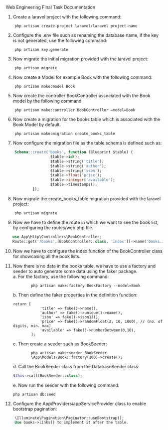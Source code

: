 Web Engineering Final Task Documentation

1. Create a laravel project with the  following command:
````
    php artisan create-project laravel/laravel project-name
````

2. Configure the .env file such as renaming the database name, if the key is not generated, use the following command:
````
    php artisan key:generate
````
3. Now migrate  the initial migration provided with the laravel project:
````
    php artisan migrate
````

4. Now create a Model for example Book with the following command:
````
    php artisan make:model Book
````

5. Now create the controller BookController associated  with the Book model by the following command
````
    php artisan make:controller BookController –model=Book
````

6. Now create a migration for the books table which is associated with the Book Model by default.
````
    php artisan make:migration create_books_table
````
7. Now configure the migration file as the table schema is defined such as:
```sql
    Schema::create('books', function (Blueprint $table) {
                    $table->id();
                    $table->string('title');
                    $table->string('author');
                    $table->string('isbn');
                    $table->float('price');
                    $table->integer('available');
                    $table->timestamps();
            });
```
8. Now migrate  the create_books_table migration provided with the laravel project:
````
    php artisan migrate
````

9. Now we have to define the route in which we want to see the book list, by configuring the routes/web.php file.
````php
   use App\Http\Controllers\BookController;
   Route::get('/books',[BookController::class, 'index'])->name('books.index');
````
10. Now we have to configure the index function of the BookController class for showcasing all the book lists.
11. Now there is no data in the books table, we have to use a factory and seeder to auto generate some data using the faker package.  
    a. For the factory, use the following command: 
    ````
            php artisan make:factory BookFactory --model=Book
    ````

    b. Then define the faker properties in the definition function:
    ```laravel
    return [
                'title' => fake()->name(),
                'author' => fake()->unique()->name(),
                'isbn' => fake()->isbn13(),
                'price' => fake()->randomFloat(2, 10, 1000), // (no. of digits, min. max)
                'available' => fake()->numberBetween(0,10),
            ];
    ```
    c. Then  create a seeder such as BookSeeder:
    ````
            php artisan make:seeder BookSeeder
            \App\Models\Book::factory(100)->create();
    ````

    d. Call the BookSeeder class from the DatabaseSeeder class:
    ```php
    $this->call(BookSeeder::class);
    ```


    e. Now run the seeder with the following command:
    ````
    php artisan db:seed
    ````

12. Configure the App\Providers\appServiceProvider class to enable bootstrap pagination:
````php
    \Illuminate\Pagination\Paginator::useBootstrap();
    Use books->links() to implement it after the table.
````
